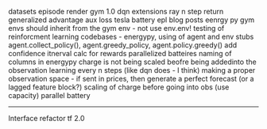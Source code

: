 datasets
episode render
gym 1.0
dqn extensions
ray
n step return generalized advantage
aux loss
tesla battery
epl blog posts
eenrgy py gym envs should inherit from the gym env - not use env.env!
testing of reinforcment learning codebases - energypy, using of agent and env stubs
agent.collect_policy(), agent.greedy_policy, agent.policy.greedy()
add confidence itnerval calc for rewards
parallelized batteires
naming of columns in energypy
charge is not being scaled beofre being addedinto the observation
learning every n steps (like dqn does - I think)
making a proper observation space - if sent in prices, then generate a perfect forecast (or a lagged feature block?)
scaling of charge before going into obs (use capacity)
parallel battery

--- 

Interface refactor
tf 2.0

